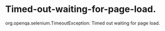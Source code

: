 # Timed-out-waiting-for-page-load.
org.openqa.selenium.TimeoutException: Timed out waiting for page load.
